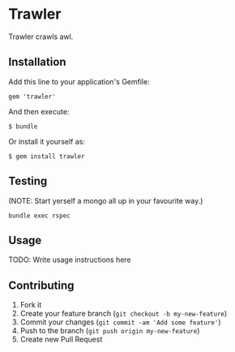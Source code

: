 # Trawler

Trawler crawls awl.

## Installation

Add this line to your application's Gemfile:

    gem 'trawler'

And then execute:

    $ bundle

Or install it yourself as:

    $ gem install trawler

## Testing

(NOTE: Start yerself a mongo all up in your favourite way.)

    bundle exec rspec


## Usage

TODO: Write usage instructions here

## Contributing

1. Fork it
2. Create your feature branch (`git checkout -b my-new-feature`)
3. Commit your changes (`git commit -am 'Add some feature'`)
4. Push to the branch (`git push origin my-new-feature`)
5. Create new Pull Request
